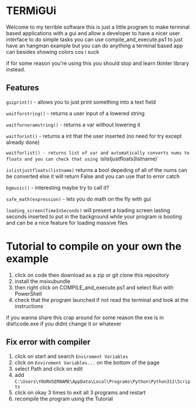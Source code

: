 # TERMiGUi
Welcome to my terrible software
this is just a little program to make terminal based applications with a gui and allow a developer to have a nicer user interface to do simple tasks
you can use compile_and_execute.ps1 to just have an hangman example but you can do anything a terminal based app can besides showing colors cos i suck

if for some reason you're using this you should stop and learn tkinter library instead.

## Features
`guiprint()` - allows you to just print something into a text field

`waitforstring()` - returns a user input of a lowered string

`waitfornoramstring()` - returns a var without lowering it

`waitforint()` - returns a int that the user inserted (no need for try except already done)

`waitforlist() - returns list of var and automatically converts nums to floats and you can check that using `islistjustfloats(listname)`

`islistjustfloats(listname)` returns a bool depeding of all of the nums can be converted else it will return False and you can use that to error catch

`bgmusic()` - interesting maybe try to call it?

`safe_math(expression)` - lets you do math on the fly with gui

`loading_screen(TimeInSeconds)` will present a loading screen lasting seconds inserted to put in the background while your program is booting and can be a nice feature for loading massive files

# Tutorial to compile on your own the example

1. click on code then download as a zip or git clone this repository
2. install the msixubundle
3. then right click on COMPILE_and_execute.ps1 and select Run with PowerShell
4. check that the program launched if not read the terminal and look at the instructions 

if you wanna share this crap around for some reason the exe is in dist\code.exe if you didnt change it or whatever


## Fix error with compiler
1. click on start and search `Enviroment Variables`
2. click on `Enviroment Variables...` on the bottom of the page
3. select Path and click on edit
4. add `C:\Users\YOURUSERNAME\AppData\Local\Programs\Python\Python311\Scripts`
5. click on okay 3 times to exit all 3 programs and restart
6. recompile the program using the Tutorial
